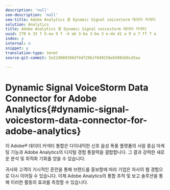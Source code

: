 ```yaml
---
description: 'null'
seo-description: 'null'
seo-title: Adobe Analytics 용 Dynamic Signal voicestorm 데이터 커넥터
solution: Analytics
title: Adobe Analytics 용 Dynamic Signal voicestorm 데이터 커넥터
uuid: 270 b 33 f 5-ea 9 f -4 ab 3-ba 3-ba 3 e-de 41 a 9 a 7 ff 7 a
index: y
internal: n
snippet: y
translation-type: tm+mt
source-git-commit: 5e22d080398d74df29b1f849258e6500168cd5aa

---
```



# Dynamic Signal VoiceStorm Data Connector for Adobe Analytics{#dynamic-signal-voicestorm-data-connector-for-adobe-analytics}

이 Adobe® 데이터 커넥터 통합은 다이내믹한 신호 음성 폭풍 플랫폼의 사람 중심 마케팅 기능과 Adobe Analytics의 디지털 경험 통찰력을 결합합니다. 그 결과 강력한 새로운 분석 및 최적화 기회를 얻을 수 있습니다.

귀사와 고객이 거시적인 혼란을 통해 브랜드를 홍보함에 따라 기업은 자사의 웹 경험으로 다시 이어질 수 있습니다. 이제 Adobe Analytics의 통합 추적 및 보고 솔루션을 통해 이러한 활동의 효과를 측정할 수 있습니다.
